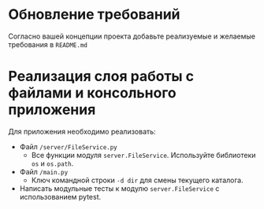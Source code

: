 
# Обновление требований

Согласно вашей концепции проекта добавьте реализуемые и желаемые требования в `README.md`

# Реализация слоя работы с файлами и консольного приложения

Для приложения необходимо реализовать:

- Файл `/server/FileService.py`
  - Все функции модуля `server.FileService`. Используйте библиотеки `os` и `os.path`.
- Файл `/main.py`
  - Ключ командной строки `-d dir` для смены текущего каталога.
- Написать модульные тесты к модулю `server.FileService` с использованием pytest.
